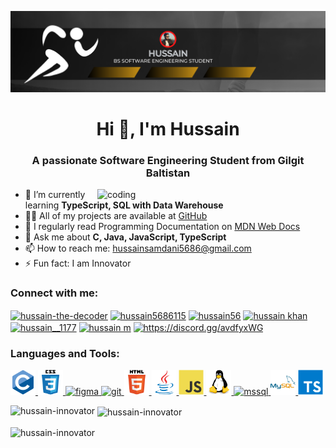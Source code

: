 ![logo](https://github.com/Hussain-Innovator/Hussain-Innovator/blob/main/Github_banner--01.png)
  
  <h1 align="center">Hi 👋, I'm Hussain</h1>
  <h3 align="center">A passionate Software Engineering Student from Gilgit Baltistan</h3>

<img align="right" alt="coding" width="365" src="https://user-images.githubusercontent.com/55389276/140866485-8fb1c876-9a8f-4d6a-98dc-08c4981eaf70.gif">


  <ul>
    <li>🌱 I’m currently learning <strong>TypeScript, SQL with Data Warehouse</strong></li>
    <li>👨‍💻 All of my projects are available at <a href="https://github.com/Hussain-Innovator?tab=repositories">GitHub</a></li>
    <li>📝 I regularly read Programming Documentation on <a href="https://developer.mozilla.org/en-US/">MDN Web Docs</a></li>
    <li>💬 Ask me about <strong>C, Java, JavaScript, TypeScript</strong></li>
    <li>📫 How to reach me: <a href="mailto:hussainsamdani5686@gmail.com">hussainsamdani5686@gmail.com</a></li>
    <li>⚡ Fun fact: I am Innovator</li>
  </ul>

  <h3 align="left">Connect with me:</h3>
  <p align="left">
    <a href="https://codepen.io/hussain-the-decoder" target="_blank"><img align="center" src="https://raw.githubusercontent.com/rahuldkjain/github-profile-readme-generator/master/src/images/icons/Social/codepen.svg" alt="hussain-the-decoder" height="30" width="40" /></a>
    <a href="https://twitter.com/hussain5686115" target="_blank"><img align="center" src="https://raw.githubusercontent.com/rahuldkjain/github-profile-readme-generator/master/src/images/icons/Social/twitter.svg" alt="hussain5686115" height="30" width="40" /></a>
    <a href="https://linkedin.com/in/hussain56" target="_blank"><img align="center" src="https://raw.githubusercontent.com/rahuldkjain/github-profile-readme-generator/master/src/images/icons/Social/linked-in-alt.svg" alt="hussain56" height="30" width="40" /></a>
    <a href="https://fb.com/hussain khan" target="_blank"><img align="center" src="https://raw.githubusercontent.com/rahuldkjain/github-profile-readme-generator/master/src/images/icons/Social/facebook.svg" alt="hussain khan" height="30" width="40" /></a>
    <a href="https://instagram.com/hussain__1177" target="_blank"><img align="center" src="https://raw.githubusercontent.com/rahuldkjain/github-profile-readme-generator/master/src/images/icons/Social/instagram.svg" alt="hussain__1177" height="30" width="40" /></a>
    <a href="https://www.youtube.com/c/hussain m" target="_blank"><img align="center" src="https://raw.githubusercontent.com/rahuldkjain/github-profile-readme-generator/master/src/images/icons/Social/youtube.svg" alt="hussain m" height="30" width="40" /></a>
    <a href="https://discord.gg/https://discord.gg/avdfyxWG" target="_blank"><img align="center" src="https://raw.githubusercontent.com/rahuldkjain/github-profile-readme-generator/master/src/images/icons/Social/discord.svg" alt="https://discord.gg/avdfyxWG" height="30" width="40" /></a>
  </p>

  <h3 align="left">Languages and Tools:</h3>
  <p align="left"> 
    <a href="https://www.cprogramming.com/" target="_blank" rel="noreferrer"> <img src="https://raw.githubusercontent.com/devicons/devicon/master/icons/c/c-original.svg" alt="c" width="40" height="40"/> </a> 
    <a href="https://www.w3schools.com/css/" target="_blank" rel="noreferrer"> <img src="https://raw.githubusercontent.com/devicons/devicon/master/icons/css3/css3-original-wordmark.svg" alt="css3" width="40" height="40"/> </a> 
    <a href="https://www.figma.com/" target="_blank" rel="noreferrer"> <img src="https://www.vectorlogo.zone/logos/figma/figma-icon.svg" alt="figma" width="40" height="40"/> </a> 
    <a href="https://git-scm.com/" target="_blank" rel="noreferrer"> <img src="https://www.vectorlogo.zone/logos/git-scm/git-scm-icon.svg" alt="git" width="40" height="40"/> </a> 
    <a href="https://www.w3.org/html/" target="_blank" rel="noreferrer"> <img src="https://raw.githubusercontent.com/devicons/devicon/master/icons/html5/html5-original-wordmark.svg" alt="html5" width="40" height="40"/> </a> 
    <a href="https://www.java.com" target="_blank" rel="noreferrer"> <img src="https://raw.githubusercontent.com/devicons/devicon/master/icons/java/java-original.svg" alt="java" width="40" height="40"/> </a> 
    <a href="https://developer.mozilla.org/en-US/docs/Web/JavaScript" target="_blank" rel="noreferrer"> <img src="https://raw.githubusercontent.com/devicons/devicon/master/icons/javascript/javascript-original.svg" alt="javascript" width="40" height="40"/> </a> 
    <a href="https://www.linux.org/" target="_blank" rel="noreferrer"> <img src="https://raw.githubusercontent.com/devicons/devicon/master/icons/linux/linux-original.svg" alt="linux" width="40" height="40"/> </a> 
    <a href="https://www.microsoft.com/en-us/sql-server" target="_blank" rel="noreferrer"> <img src="https://www.svgrepo.com/show/303229/microsoft-sql-server-logo.svg" alt="mssql" width="40" height="40"/> </a> 
    <a href="https://www.mysql.com/" target="_blank" rel="noreferrer"> <img src="https://raw.githubusercontent.com/devicons/devicon/master/icons/mysql/mysql-original-wordmark.svg" alt="mysql" width="40" height="40"/> </a> 
    <a href="https://www.typescriptlang.org/" target="_blank" rel="noreferrer"> <img src="https://raw.githubusercontent.com/devicons/devicon/master/icons/typescript/typescript-original.svg" alt="typescript" width="40" height="40"/> </a> 
  </p>

  <p>
    <img align="left" src="https://github-readme-stats.vercel.app/api/top-langs?username=hussain-innovator&show_icons=true&locale=en&layout=compact" alt="hussain-innovator" />
  </p>

  <p>&nbsp;<img align="center" src="https://github-readme-stats.vercel.app/api?username=hussain-innovator&show_icons=true&locale=en" alt="hussain-innovator" /></p>

  <p><img align="center" src="https://github-readme-streak-stats.herokuapp.com/?user=hussain-innovator&" alt="hussain-innovator" /></p>
